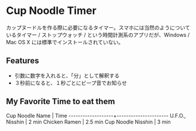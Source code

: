# Cup Noodle Timer
カップヌードルを作る際に必要になるタイマー。スマホには当然のようについているタイマー / ストップウォッチ / という時間計測系のアプリだが、Windows / Mac OS X には標準でインストールされていない。

## Features
- 引数に数字を入れると、「分」として解釈する
- ３秒前になると、１秒ごとにビープ音でお知らせ

## My Favorite Time to eat them

Cup Noodle Name    | Time
-------------------+----------------------
U.F.O., Nisshin    | 2   min
Chicken Ramen      | 2.5 min
Cup Noodle Nisshin | 3   min
